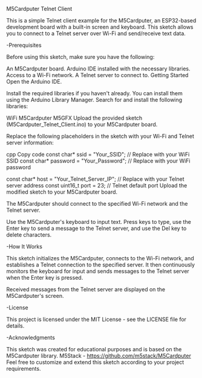 M5Cardputer Telnet Client

This is a simple Telnet client example for the M5Cardputer, an ESP32-based development board with a built-in screen and keyboard. This sketch allows you to connect to a Telnet server over Wi-Fi and send/receive text data.

-Prerequisites

Before using this sketch, make sure you have the following:

An M5Cardputer board.
Arduino IDE installed with the necessary libraries.
Access to a Wi-Fi network.
A Telnet server to connect to.
Getting Started
Open the Arduino IDE.

Install the required libraries if you haven't already. You can install them using the Arduino Library Manager. Search for and install the following libraries:

WiFi
M5Cardputer
M5GFX
Upload the provided sketch (M5Cardputer_Telnet_Client.ino) to your M5Cardputer board.

Replace the following placeholders in the sketch with your Wi-Fi and Telnet server information:

cpp
Copy code
const char* ssid = "Your_SSID";  // Replace with your WiFi SSID
const char* password = "Your_Password";  // Replace with your WiFi password

const char* host = "Your_Telnet_Server_IP"; // Replace with your Telnet server address
const uint16_t port = 23; // Telnet default port
Upload the modified sketch to your M5Cardputer board.

The M5Cardputer should connect to the specified Wi-Fi network and the Telnet server.

Use the M5Cardputer's keyboard to input text. Press keys to type, use the Enter key to send a message to the Telnet server, and use the Del key to delete characters.

-How It Works

This sketch initializes the M5Cardputer, connects to the Wi-Fi network, and establishes a Telnet connection to the specified server. It then continuously monitors the keyboard for input and sends messages to the Telnet server when the Enter key is pressed.

Received messages from the Telnet server are displayed on the M5Cardputer's screen.

-License

This project is licensed under the MIT License - see the LICENSE file for details.

-Acknowledgments

This sketch was created for educational purposes and is based on the M5Cardputer library.
M5Stack - https://github.com/m5stack/M5Cardputer
Feel free to customize and extend this sketch according to your project requirements.
